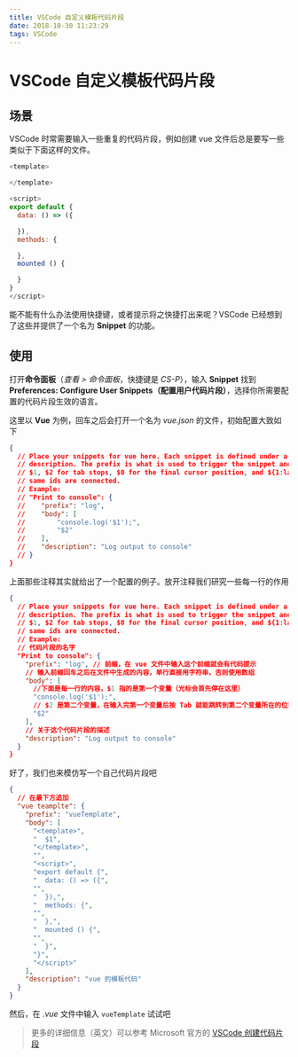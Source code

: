```yaml
---
title: VSCode 自定义模板代码片段
date: 2018-10-30 11:23:29
tags: VSCode
---
```


# VSCode 自定义模板代码片段

## 场景

VSCode 时常需要输入一些重复的代码片段，例如创建 vue 文件后总是要写一些类似于下面这样的文件。

```js
<template>

</template>

<script>
export default {
  data: () => ({

  }),
  methods: {

  },
  mounted () {

  }
}
</script>
```

能不能有什么办法使用快捷键，或者提示将之快捷打出来呢？VSCode 已经想到了这些并提供了一个名为 **Snippet** 的功能。

## 使用

打开**命令面板**（_查看 > 命令面板_，快捷键是 _CS-P_），输入 **Snippet** 找到 **Preferences: Configure User Snippets（配置用户代码片段）**，选择你所需要配置的代码片段生效的语言。

这里以 **Vue** 为例，回车之后会打开一个名为 _vue.json_ 的文件，初始配置大致如下

```json
{
  // Place your snippets for vue here. Each snippet is defined under a snippet name and has a prefix, body and
  // description. The prefix is what is used to trigger the snippet and the body will be expanded and inserted. Possible variables are:
  // $1, $2 for tab stops, $0 for the final cursor position, and ${1:label}, ${2:another} for placeholders. Placeholders with the
  // same ids are connected.
  // Example:
  // "Print to console": {
  // 	"prefix": "log",
  // 	"body": [
  // 		"console.log('$1');",
  // 		"$2"
  // 	],
  // 	"description": "Log output to console"
  // }
}
```

上面那些注释其实就给出了一个配置的例子。放开注释我们研究一些每一行的作用

```json
{
  // Place your snippets for vue here. Each snippet is defined under a snippet name and has a prefix, body and
  // description. The prefix is what is used to trigger the snippet and the body will be expanded and inserted. Possible variables are:
  // $1, $2 for tab stops, $0 for the final cursor position, and ${1:label}, ${2:another} for placeholders. Placeholders with the
  // same ids are connected.
  // Example:
  // 代码片段的名字
  "Print to console": {
    "prefix": "log", // 前缀，在 vue 文件中输入这个前缀就会有代码提示
    // 输入前缀回车之后在文件中生成的内容，单行直接用字符串，否则使用数组
    "body": [
      //下面是每一行的内容，$1 指的是第一个变量（光标会首先停在这里）
      "console.log('$1');",
      // $2 是第二个变量，在输入完第一个变量后按 Tab 就能跳转到第二个变量所在的位置
      "$2"
    ],
    // 关于这个代码片段的描述
    "description": "Log output to console"
  }
}
```

好了，我们也来模仿写一个自己代码片段吧

```json
{
  // 在最下方追加
  "vue teamplte": {
    "prefix": "vueTemplate",
    "body": [
      "<template>",
      "  $1",
      "</template>",
      "",
      "<script>",
      "export default {",
      "  data: () => ({",
      "",
      "  }),",
      "  methods: {",
      "",
      "  },",
      "  mounted () {",
      "",
      "  }",
      "}",
      "</script>"
    ],
    "description": "vue 的模板代码"
  }
}
```

然后，在 _.vue_ 文件中输入 `vueTemplate` 试试吧

> 更多的详细信息（英文）可以参考 Microsoft 官方的 [VSCode 创建代码片段](https://code.visualstudio.com/docs/editor/userdefinedsnippets)
